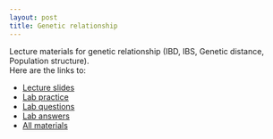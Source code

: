 ```yaml
---
layout: post
title: Genetic relationship
---
```

Lecture materials for genetic relationship (IBD, IBS, Genetic distance, Population structure).  
Here are the links to:  
* [Lecture slides](https://raw.githubusercontent.com/cjyang-sruc/lecture/main/2024_genetic_relationship/Genetic_relationship_lecture.pdf)  
* [Lab practice](https://cjyang-work.github.io/genetic_relationship_lab/)  
* [Lab questions](https://cjyang-work.github.io/genetic_relationship_lab_questions/)  
* [Lab answers](https://cjyang-work.github.io/genetic_relationship_lab_answers/)
* [All materials](https://github.com/cjyang-work/lecture/tree/main/2024_genetic_relationship)  
